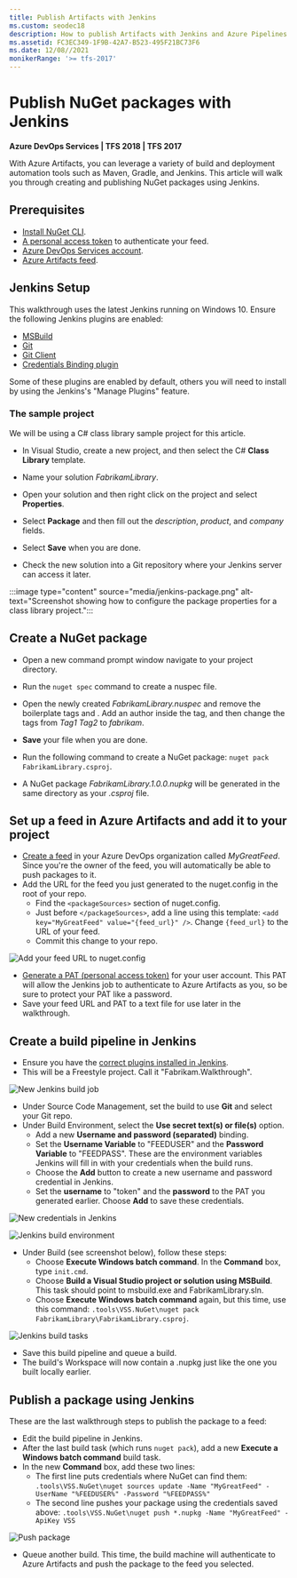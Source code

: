 ```yaml
---
title: Publish Artifacts with Jenkins
ms.custom: seodec18
description: How to publish Artifacts with Jenkins and Azure Pipelines
ms.assetid: FC3EC349-1F9B-42A7-B523-495F21BC73F6
ms.date: 12/08//2021
monikerRange: '>= tfs-2017'
---
```


# Publish NuGet packages with Jenkins 

**Azure DevOps Services | TFS 2018 | TFS 2017**

With Azure Artifacts, you can leverage a variety of build and deployment automation tools such as Maven, Gradle, and Jenkins. This article will walk you through creating and publishing NuGet packages using Jenkins.

## Prerequisites

- [Install NuGet CLI](/nuget/tools/nuget-exe-cli-reference).
- [A personal access token](../../organizations/accounts/use-personal-access-tokens-to-authenticate.md) to authenticate your feed.
- [Azure DevOps Services account](https://azure.microsoft.com/services/devops/).
- [Azure Artifacts feed](../get-started-nuget.md).

## Jenkins Setup

This walkthrough uses the latest Jenkins running on Windows 10. Ensure the following Jenkins plugins are enabled:

* [MSBuild](https://plugins.jenkins.io/msbuild/)
* [Git](https://plugins.jenkins.io/git/)
* [Git Client](https://plugins.jenkins.io/git-client/)
* [Credentials Binding plugin](https://plugins.jenkins.io/credentials-binding/)

Some of these plugins are enabled by default, others you will need to install by using the Jenkins's "Manage Plugins" feature.

### The sample project

We will be using a C# class library sample project for this article. 

- In Visual Studio, create a new project, and then select the C# **Class Library** template.

- Name your solution *FabrikamLibrary*.

- Open your solution and then right click on the project and select **Properties**.

- Select **Package** and then fill out the *description*, *product*, and *company* fields.

- Select **Save** when you are done.

- Check the new solution into a Git repository where your Jenkins server can access it later.

:::image type="content" source="media/jenkins-package.png" alt-text="Screenshot showing how to configure the package properties for a class library project.":::

## Create a NuGet package

- Open a new command prompt window navigate to your project directory.

- Run the `nuget spec` command to create a nuspec file.

- Open the newly created *FabrikamLibrary.nuspec* and remove the boilerplate tags *<projectUrl>* and *<iconUrl>*. Add an author inside the *<authors>* tag, and then change the tags from *Tag1 Tag2* to *fabrikam*.

- **Save** your file when you are done. 

- Run the following command to create a NuGet package: `nuget pack FabrikamLibrary.csproj`.

- A NuGet package *FabrikamLibrary.1.0.0.nupkg* will be generated in the same directory as your *.csproj* file.


## Set up a feed in Azure Artifacts and add it to your project
* [Create a feed](../../artifacts/index.yml) in your Azure DevOps organization called *MyGreatFeed*. Since you're the owner of the feed, you will automatically be able to push packages to it.
* Add the URL for the feed you just generated to the nuget.config in the root of your repo.
  * Find the `<packageSources>` section of nuget.config.
  * Just before `</packageSources>`, add a line using this template: `<add key="MyGreatFeed" value="{feed_url}" />`. Change `{feed_url}` to the URL of your feed.
  * Commit this change to your repo.

![Add your feed URL to nuget.config](media/nugetconfig.png)
* [Generate a PAT (personal access token)](/azure/devops/release-notes/index) for your user account. This PAT will allow the Jenkins job to authenticate to Azure Artifacts as you, so be sure to protect your PAT like a password.
* Save your feed URL and PAT to a text file for use later in the walkthrough.


## Create a build pipeline in Jenkins

* Ensure you have the [correct plugins installed in Jenkins](#setup).
* This will be a Freestyle project. Call it "Fabrikam.Walkthrough".

![New Jenkins build job](media/jenkins_new.png)
* Under Source Code Management, set the build to use **Git** and select your Git repo.
* Under Build Environment, select the **Use secret text(s) or file(s)** option.
  * Add a new **Username and password (separated)** binding.
  * Set the **Username Variable** to "FEEDUSER" and the **Password Variable** to "FEEDPASS". These are the environment variables Jenkins will fill in with your credentials when the build runs.
  * Choose the **Add** button to create a new username and password credential in Jenkins.
  * Set the **username** to "token" and the **password** to the PAT you generated earlier. Choose **Add** to save these credentials.

![New credentials in Jenkins](media/jenkins_addcreds.png)
  
![Jenkins build environment](media/jenkins_build_environment.png)
* Under Build (see screenshot below), follow these steps:
  * Choose **Execute Windows batch command**. In the **Command** box, type `init.cmd`.
  * Choose **Build a Visual Studio project or solution using MSBuild**. This task should point to msbuild.exe and FabrikamLibrary.sln.
  * Choose **Execute Windows batch command** again, but this time, use this command: `.tools\VSS.NuGet\nuget pack FabrikamLibrary\FabrikamLibrary.csproj`.

![Jenkins build tasks](media/jenkins_build_steps.png)
* Save this build pipeline and queue a build.
* The build's Workspace will now contain a .nupkg just like the one you built locally earlier.


## Publish a package using Jenkins

These are the last walkthrough steps to publish the package to a feed:
* Edit the build pipeline in Jenkins.
* After the last build task (which runs `nuget pack`), add a new **Execute a Windows batch command** build task.
* In the new **Command** box, add these two lines:
  * The first line puts credentials where NuGet can find them: `.tools\VSS.NuGet\nuget sources update -Name "MyGreatFeed" -UserName "%FEEDUSER%" -Password "%FEEDPASS%"`
  * The second line pushes your package using the credentials saved above: `.tools\VSS.NuGet\nuget push *.nupkg -Name "MyGreatFeed" -ApiKey VSS`

![Push package](media/jenkins_push.png)
* Queue another build. This time, the build machine will authenticate to Azure Artifacts and push the package to the feed you selected.
